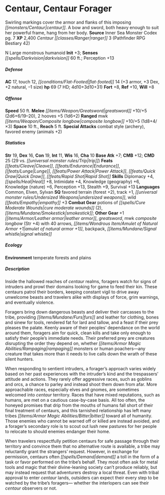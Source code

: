 ﻿---
cssclass: [monsters]
title1: Centaur, Centaur Forager
desc_short: Swirling markings cover the armor and flanks of this imposing centaur.
  A bow and sword, both heavy enough to suit her powerful frame, hang from her body.
title2: Centaur Forager
CR: 6
sources:
- name: Inner Sea Monster Codex
  page: 7
  link: http://paizo.com/products/btpy9elc?Pathfinder-Campaign-Setting-Inner-Sea-Monster-Codex
XP: 2400
race: Centaur
classes:
- ranger 3 (Pathfinder RPG Bestiary 42)
alignment: N
size: Large
type: monstrous humanoid
initiative:
  bonus: 3
senses:
  darkvision: 60
AC:
  AC: 17
  touch: 12
  flat_footed: 14
  components:
    armor: 3
    dex: 3
    natural: 2
    size: -1
HP:
  HP: 69
  long: 4d10+3d10+31
  HD: 7
saves:
  fort: 8
  ref: 10
  will: 8
speeds:
  base: 50
attacks:
  melee:
  - - text: greatsword +10/+5 (2d6+6/19-20)
      entries:
      - - damage: 2d6+6
          crit_range: 19-20
      attack: greatsword
      bonus:
      - 10
      - 5
    - text: 2 hooves +5 (1d6+2)
      entries:
      - - damage: 1d6+2
      count: 2
      attack: hooves
      bonus:
      - 5
  ranged:
  - - text: mwk composite longbow +10/+5 (1d8+4/×3)
      entries:
      - - damage: 1d8+4
          crit_multiplier: 3
      attack: mwk composite longbow
      bonus:
      - 10
      - 5
  special:
  - combat style (archery)
  - favored enemy (animals +2)
space: 10
reach: 5
ability_scores:
  STR: 19
  DEX: 16
  CON: 19
  INT: 11
  WIS: 16
  CHA: 10
BAB: 7
CMB: 12
CMD: 25
CMD_other: 29 vs. trip
feats:
- name: Cleave
- name: Endurance
- name: Lunge
- name: Power Attack
- name: Quick Draw
- name: Rapid Shot
skills:
  Diplomacy: 4
  Heal: 8
  Intimidate: 4
  Knowledge (geography): 6
  Knowledge (nature): 6
  Perception: 13
  Stealth: 9
  Survival: 13
languages:
- Common
- Elven
- Sylvan
special_qualities:
- favored terrain (forest +2)
- track +1
- undersized weapons
- wild empathy +3
gear:
  combat:
  - potions of cure moderate wounds (2)
  - smokestick
  other:
  - +1 leather armor
  - greatsword
  - mwk composite longbow (Str +4) with 40 arrows
  - amulet of natural armor +1
  - backpack
  - signal whistle
ecology:
  environment: temperate forests and plains
desc_long: |-
  Inside the hallowed reaches of centaur realms, foragers watch for signs of intruders and prowl their domains looking for game to feed their kin. These centaurs patrol their borders, keeping constant vigil to drive away unwelcome beasts and travelers alike with displays of force, grim warnings, and eventually violence.

   Foragers bring down dangerous beasts and deliver their carcasses to the tribe, providing furs and leather for clothing, bones and sinew for tools, rendered fat for lard and tallow, and a feast if their prey pleases the palate. Keenly aware of their peoples' dependance on the world around them, foragers aim for quick, clean kills and take only enough to satisfy their people's immediate needs. Their preferred prey are creatures disrupting the order they depend on, whether rampaging monsters or human poachers-any creature that takes more than it needs to live calls down the wrath of these silent hunters.

   When responding to sentient intruders, a forager's approach varies widely based on her past experiences with the intruder's kind and the trespassers' attitude and actions. They rarely offer aggressive races, such as goblins and orcs, a chance to parley and instead shoot them down from afar. More approachable races, especially elves and gnomes, are sometimes welcomed into centaur territory. Races that have mixed reputations, such as humans, are met on a cautious case-by-case basis. All too often, the honeyed promises that drip from the mouths of humans fall short of their final treatment of centaurs, and this tarnished relationship has left many tribes bitter toward all of humanity. Those enemies who cannot be warned off or killed are instead avoided, and a forager's secondary role is to scout out lush new pastures for her people to relocate to should enemies endanger their home.

   When travelers respectfully petition centaurs for safe passage through their territory and convince them that no alternative route is available, a tribe may reluctantly grant the strangers' request. However, in exchange for permission, centaurs often demand a toll in the form of a task or favor performed on the tribe's behalf. They most often ask for metal tools and magic that their divine-leaning society can't produce reliably, but may instead request that adventurers destroy a local threat. Even with tribal approval to enter centaur lands, outsiders can expect their every step to be watched by the tribe's foragers- whether the interlopers can see their centaur observers or not.

---

# Centaur, Centaur Forager
Swirling markings cover the armor and flanks of this imposing _[[monsters/Centaur|centaur]]_. A bow and sword, both heavy enough to suit her powerful frame, hang from her body.
**Source** Inner Sea Monster Codex pg. 7
**XP** 2,400
_Centaur_ _[[classes/Ranger|ranger]]_ 3 (Pathfinder RPG Bestiary 42)

N Large monstrous humanoid
**Init** +3; **Senses** _[[spells/Darkvision|darkvision]]_ 60 ft.; Perception +13

##### Defense

**AC** 17, touch 12, _[[conditions/Flat-Footed|flat-footed]]_ 14 (+3 armor, +3 Dex, +2 natural, –1 size)
**hp** 69 (7 HD; 4d10+3d10+31)
**Fort** +8, **Ref** +10, **Will** +8

##### Offense
**Speed** 50 ft.
**Melee** _[[items/Weapon/Greatsword|greatsword]]_ +10/+5 (2d6+6/19–20), 2 hooves +5 (1d6+2)
**Ranged** mwk _[[items/Weapon/Composite longbow|composite longbow]]_ +10/+5 (1d8+4/×3)
**Space** 10 ft., **Reach** 5 ft.
**Special Attacks** combat style (archery), favored enemy (animals +2)

##### Statistics
**Str** 19, **Dex** 16, **Con** 19, **Int** 11, **Wis** 16, **Cha** 10
**Base Atk** +7; **CMB** +12; **CMD** 25 (29 vs. _[[universal monster rules/Trip|trip]]_)
**Feats** _[[feats/Cleave|Cleave]]_, _[[feats/Endurance|Endurance]]_, _[[feats/Lunge|Lunge]]_, _[[feats/Power Attack|Power Attack]]_, _[[feats/Quick Draw|Quick Draw]]_, _[[feats/Rapid Shot|Rapid Shot]]_
**Skills** Diplomacy +4, _[[spells/Heal|Heal]]_ +8, Intimidate +4, Knowledge (geography) +6, Knowledge (nature) +6, Perception +13, Stealth +9, Survival +13
**Languages** Common, Elven, Sylvan
**SQ** favored terrain (forest +2), track +1, _[[universal monster rules/Undersized Weapons|undersized weapons]]_, wild _[[feats/Empathy|empathy]]_ +3
**Combat Gear** potions of _[[spells/Cure Moderate Wounds|cure moderate wounds]]_ (2), _[[items/Mundane/Smokestick|smokestick]]_; **Other Gear** +1 _[[items/Armor/Leather armor|leather armor]]_, _greatsword_, mwk _composite longbow_ (Str +4) with 40 arrows, _[[items/Wondrous Item/Amulet of Natural Armor +1|amulet of natural armor +1]]_, backpack, _[[items/Mundane/Signal whistle|signal whistle]]_

##### Ecology

**Environment** temperate forests and plains

##### Description

Inside the hallowed reaches of _centaur_ realms, foragers watch for signs of intruders and prowl their domains looking for game to feed their kin. These centaurs patrol their borders, keeping constant vigil to drive away unwelcome beasts and travelers alike with displays of force, grim warnings, and eventually violence.

Foragers bring down dangerous beasts and deliver their carcasses to the tribe, providing _[[items/Mundane/Furs|furs]]_ and leather for clothing, bones and sinew for tools, rendered fat for lard and tallow, and a feast if their prey pleases the palate. Keenly aware of their peoples’ dependance on the world around them, foragers aim for quick, clean kills and take only enough to satisfy their people’s immediate needs. Their preferred prey are creatures disrupting the order they depend on, whether _[[items/Armor Magic Abilities/Rampaging|rampaging]]_ monsters or human poachers—any creature that takes more than it needs to live calls down the wrath of these silent hunters.

When responding to sentient intruders, a forager’s approach varies widely based on her past experiences with the intruder’s kind and the trespassers’ attitude and actions. They rarely offer aggressive races, such as goblins and orcs, a chance to parley and instead shoot them down from afar. More approachable races, especially elves and gnomes, are sometimes welcomed into _centaur_ territory. Races that have mixed reputations, such as humans, are met on a cautious case-by-case basis. All too often, the honeyed promises that drip from the mouths of humans fall short of their final treatment of centaurs, and this tarnished relationship has left many tribes _[[items/Armor Magic Abilities/Bitter|bitter]]_ toward all of humanity. Those enemies who cannot be warned off or killed are instead avoided, and a forager’s secondary role is to scout out lush new pastures for her people to relocate to should enemies endanger their home.

When travelers respectfully petition centaurs for safe passage through their territory and convince them that no alternative route is available, a tribe may reluctantly grant the strangers’ request. However, in exchange for permission, centaurs often _[[spells/Demand|demand]]_ a toll in the form of a task or favor performed on the tribe’s behalf. They most often ask for metal tools and magic that their divine-leaning society can’t produce reliably, but may instead request that adventurers destroy a local threat. Even with tribal approval to enter _centaur_ lands, outsiders can expect their every step to be watched by the tribe’s foragers— whether the interlopers can see their _centaur_ observers or not.